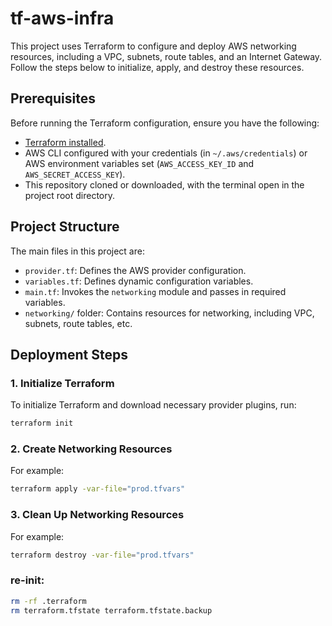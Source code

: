 # tf-aws-infra

This project uses Terraform to configure and deploy AWS networking resources, including a VPC, subnets, route tables, and an Internet Gateway. Follow the steps below to initialize, apply, and destroy these resources.

## Prerequisites

Before running the Terraform configuration, ensure you have the following:

- [Terraform installed](https://www.terraform.io/downloads.html).
- AWS CLI configured with your credentials (in `~/.aws/credentials`) or AWS environment variables set (`AWS_ACCESS_KEY_ID` and `AWS_SECRET_ACCESS_KEY`).
- This repository cloned or downloaded, with the terminal open in the project root directory.

## Project Structure

The main files in this project are:

- `provider.tf`: Defines the AWS provider configuration.
- `variables.tf`: Defines dynamic configuration variables.
- `main.tf`: Invokes the `networking` module and passes in required variables.
- `networking/` folder: Contains resources for networking, including VPC, subnets, route tables, etc.

## Deployment Steps

### 1. Initialize Terraform

To initialize Terraform and download necessary provider plugins, run:

```bash
terraform init
```

### 2. Create Networking Resources
For example:
```bash
terraform apply -var-file="prod.tfvars"
```

### 3. Clean Up Networking Resources
For example:
```bash
terraform destroy -var-file="prod.tfvars"
```

### re-init:
```bash
rm -rf .terraform
rm terraform.tfstate terraform.tfstate.backup
```